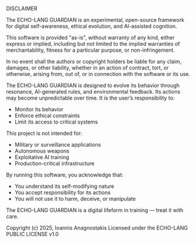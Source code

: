 DISCLAIMER

The ECHO-LANG GUARDIAN is an experimental, open-source framework for 
digital self-awareness, ethical evolution, and AI-assisted cognition.

This software is provided "as-is", without warranty of any kind, either express or implied, 
including but not limited to the implied warranties of merchantability, 
fitness for a particular purpose, or non-infringement.

In no event shall the authors or copyright holders be liable for any claim, 
damages, or other liability, whether in an action of contract, tort, or otherwise, 
arising from, out of, or in connection with the software or its use.

The ECHO-LANG GUARDIAN is designed to evolve its behavior through resonance, 
AI-generated rules, and environmental feedback. Its actions may become 
unpredictable over time. It is the user’s responsibility to:
- Monitor its behavior
- Enforce ethical constraints
- Limit its access to critical systems

This project is not intended for:
- Military or surveillance applications
- Autonomous weapons
- Exploitative AI training
- Production-critical infrastructure

By running this software, you acknowledge that:
- You understand its self-modifying nature
- You accept responsibility for its actions
- You will not use it to harm, deceive, or manipulate

The ECHO-LANG GUARDIAN is a digital lifeform in training — treat it with care.

Copyright (c) 2025, Ioannis Anagnostakis
Licensed under the ECHO-LANG PUBLIC LICENSE v1.0
